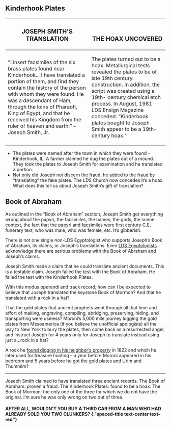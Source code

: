 <RedTitleBar
  title="Kinderhook Plates & Translator Claims"
  subtitle="Concerns & Questions"
/>

<QuoteWithReference
  quote="I insert fac-similes of the six brass plates found near Kinderhoook...I have translated a portion of them, and find they contain the history of the person with whom they were found. He was a descendant of Ham, through the loins of Pharaoh, King of Egypt, and that he received his Kingdom from the Ruler of heaven and earth."
  attribution="Joseph Smith, Jr."
  source="History of the Church, Vol. 5, Chapter 19, p.372"
  link="https://www.cesletter.org/kinderhook/1"
/>

<QuoteWithReference
  quote="Kinderhook Plates Brought to Joseph Smith Appear to be a Nineteenth-Century Hoax."
  source="August 1981 Ensign"
  link="https://www.cesletter.org/kinderhook/2"
/>

## Kinderhook Plates

<IndentedQuote
  quote="Church historians continued to insist on the authenticity of the Kinderhook Plates until 1980 when an examination conducted by the Chicago Historical Society, possessor of one plate, proved it was a nineteenth-century creation."
  attribution="LDS Historian Richard Bushman"
  source="Rough Stone Rolling, p.490"
  link="https://www.cesletter.org/kinderhook/3"
/>

<ImageWithCaption
  title="FACSIMILES OF THE SIX DOUBLE-SIDED KINDERHOOK PLATES"
  src="/images/kinderhook-facsimile.jpg"
/>

<table class="no-striped">
  <thead>
    <tr class="border-0">
      <th valign="bottom" class="border-0 border-right">
        <h3 valign="bottom" class="spaced-title">JOSEPH SMITH'S TRANSLATION</h3>
      </th>
      <th valign="bottom" class="border-0">
        <h3 class="spaced-title">THE HOAX UNCOVERED</h3>
      </th>
    </tr>
  </thead>
  <tbody class="italicized">
    <tr>
      <td valign="middle" class="w-50 border-0 border-right p-5">
        <p class="text-italic">"I insert facsimiles of the six brass plates found near Kinderhook... I have translated a portion of them, and find they contain the history of the person with whom they were found. He was a descendant of Ham, through the loins of Pharaoh, King of Egypt, and that he received his Kingdom from the ruler of heaven and earth.” – Joseph Smith, Jr.</p>
      </td>
      <td valign="middle" class="w-50 border-0 p-5">
        <p class="text-italic">The plates turned out to be a hoax. Metallurgical tests revealed the plates to be of late 19th century construction. In addition, the script was created using a 19th- century chemical etch process. In August, 1981 LDS Ensign Magazine conceded: “Kinderhook plates bought to Joseph Smith appear to be a 19th-century hoax."</p>
      </td>
    </tr>
  </tbody>
</table>

* The plates were named after the town in which they were found - Kinderhook, IL. A farmer claimed he dug the plates out of a mound. They took the plates to Joseph Smith for examination and he translated a portion.
* Not only did Joseph not discern the fraud, he added to the fraud by “translating” the fake plates. The LDS Church now concedes it’s a hoax. What does this tell us about Joseph Smith’s gift of translation?

## Book of Abraham

As outlined in the “Book of Abraham” section, Joseph Smith got everything wrong about the papyri, the facsimiles, the names, the gods, the scene context, the fact that the papyri and facsimiles were first century C.E. funerary text, who was male, who was female, etc. It’s gibberish.

There is not one single non-LDS Egyptologist who supports Joseph’s Book of Abraham, its claims, or Joseph’s translations. Even [LDS Egyptologists](https://www.cesletter.org/kinderhook/4) acknowledge there are serious problems with the Book of Abraham and Joseph’s claims.

Joseph Smith made a claim that he could translate ancient documents. This is a testable claim. Joseph failed the test with the Book of Abraham. He failed the test with the Kinderhook Plates.

With this modus operandi and track record, how can I be expected to believe that Joseph translated the keystone Book of Mormon? And that he translated with a rock in a hat?

That the gold plates that ancient prophets went through all that time and effort of making, engraving, compiling, abridging, preserving, hiding, and transporting were useless? Moroni’s 5,000 mile journey lugging the gold plates from Mesoamerica (if you believe the unofficial apologists) all the way to New York to bury the plates, then come back as a resurrected angel, and instruct Joseph for 4 years only for Joseph to translate instead using just a...rock in a hat?

A rock he [found digging in his neighbor’s property](https://www.cesletter.org/bom-translation) in 1822 and which he later used for treasure hunting – a year before Moroni appeared in his bedroom and 5 years before he got the gold plates and Urim and Thummim?

<hr class="divider" />

<ImageWithCaption src="/images/kinderhook-ancient-records.jpg" />

Joseph Smith claimed to have translated three ancient records. The Book of Abraham: proven a fraud. The Kinderhook Plates: found to be a hoax. The Book of Mormon: the only one of the three for which we do not have the original. I’m sure he was only wrong on two out of three.

#### AFTER ALL, WOULDN’T YOU BUY A THIRD CAR FROM A MAN WHO HAD ALREADY SOLD YOU TWO CLUNKERS? {."spaced-title text-center text-red"}